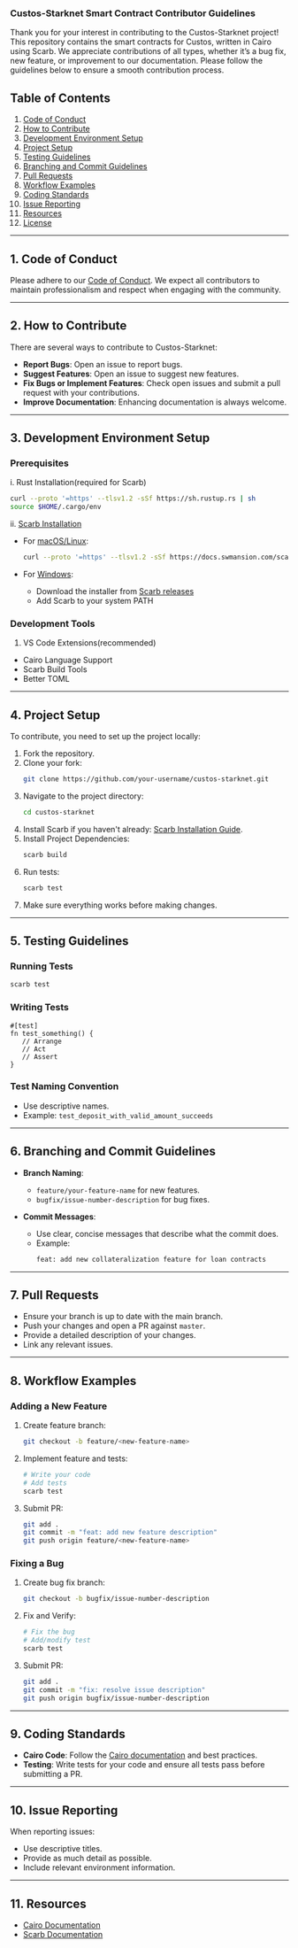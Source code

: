 ### Custos-Starknet Smart Contract Contributor Guidelines

Thank you for your interest in contributing to the Custos-Starknet project! This repository contains the smart contracts for Custos, written in Cairo using Scarb. We appreciate contributions of all types, whether it’s a bug fix, new feature, or improvement to our documentation. Please follow the guidelines below to ensure a smooth contribution process.

## Table of Contents
1. [Code of Conduct](#code-of-conduct)
2. [How to Contribute](#how-to-contribute)
3. [Development Environment Setup](#development-environment-setup)
4. [Project Setup](#project-setup)
5. [Testing Guidelines](#testing-guidelines)
6. [Branching and Commit Guidelines](#branching-and-commit-guidelines)
7. [Pull Requests](#pull-requests)
8. [Workflow Examples](#workflow-examples)
9. [Coding Standards](#coding-standards)
10. [Issue Reporting](#issue-reporting)
11. [Resources](#resources)
12. [License](#license)

---

## 1. Code of Conduct

Please adhere to our [Code of Conduct](#). We expect all contributors to maintain professionalism and respect when engaging with the community.

---

## 2. How to Contribute

There are several ways to contribute to Custos-Starknet:

- **Report Bugs**: Open an issue to report bugs.
- **Suggest Features**: Open an issue to suggest new features.
- **Fix Bugs or Implement Features**: Check open issues and submit a pull request with your contributions.
- **Improve Documentation**: Enhancing documentation is always welcome.

---

## 3. Development Environment Setup

### Prerequisites

i. Rust Installation(required for Scarb)

   ```bash
   curl --proto '=https' --tlsv1.2 -sSf https://sh.rustup.rs | sh
   source $HOME/.cargo/env
   ```

ii. [Scarb Installation](https://docs.swmansion.com/scarb/download.html)
- For [macOS/Linux](https://docs.swmansion.com/scarb/download.html#install-via-installation-script):
   ```bash
   curl --proto '=https' --tlsv1.2 -sSf https://docs.swmansion.com/scarb/install.sh | sh
   ```
- For [Windows](https://docs.swmansion.com/scarb/download.html#windows):

   - Download the installer from [Scarb releases](https://docs.swmansion.com/scarb/download.html#precompiled-packages)
   - Add Scarb to your system PATH


### Development Tools
1. VS Code Extensions(recommended)
- Cairo Language Support
- Scarb Build Tools
- Better TOML

---


## 4. Project Setup

To contribute, you need to set up the project locally:

1. Fork the repository.
2. Clone your fork:
   ```bash
   git clone https://github.com/your-username/custos-starknet.git
   ```
3. Navigate to the project directory:
   ```bash
   cd custos-starknet
   ```
4. Install Scarb if you haven't already: [Scarb Installation Guide](https://docs.swmansion.com/scarb/docs/getting_started/installation).
5. Install Project Dependencies:
   ```bash
   scarb build
   ```
6. Run tests:
   ```bash
   scarb test
   ```
7. Make sure everything works before making changes.

---

## 5. Testing Guidelines
### Running Tests

   ```bash
   scarb test
   ```

### Writing Tests
   ```cairo
   #[test]
   fn test_something() {
      // Arrange
      // Act
      // Assert
   }
   ```

### Test Naming Convention
   - Use descriptive names. 
   - Example: `test_deposit_with_valid_amount_succeeds`

---

## 6. Branching and Commit Guidelines

- **Branch Naming**: 
  - `feature/your-feature-name` for new features.
  - `bugfix/issue-number-description` for bug fixes.

- **Commit Messages**:
  - Use clear, concise messages that describe what the commit does.
  - Example:
    ```bash
    feat: add new collateralization feature for loan contracts
    ```

---

## 7. Pull Requests

- Ensure your branch is up to date with the main branch.
- Push your changes and open a PR against `master`.
- Provide a detailed description of your changes.
- Link any relevant issues.

---

## 8. Workflow Examples

### Adding a New Feature

1. Create feature branch:
   ```bash
   git checkout -b feature/<new-feature-name>
   ```
2. Implement feature and tests:
   ```bash
   # Write your code 
   # Add tests
   scarb test
   ```
   
3. Submit PR:
   ```bash
   git add .
   git commit -m "feat: add new feature description"
   git push origin feature/<new-feature-name>
   ```

### Fixing a Bug

1. Create bug fix branch:
   ```bash
   git checkout -b bugfix/issue-number-description
2. Fix and Verify:
   ```bash
   # Fix the bug
   # Add/modify test
   scarb test
   ```
3. Submit PR:
   ```bash
   git add .
   git commit -m "fix: resolve issue description"
   git push origin bugfix/issue-number-description
   ```

---

## 9. Coding Standards

- **Cairo Code**: Follow the [Cairo documentation](https://www.cairo-lang.org/docs/) and best practices.
- **Testing**: Write tests for your code and ensure all tests pass before submitting a PR.

---

## 10. Issue Reporting

When reporting issues:

- Use descriptive titles.
- Provide as much detail as possible.
- Include relevant environment information.

---

## 11. Resources

- [Cairo Documentation](https://www.cairo-lang.org/docs/)
- [Scarb Documentation](https://docs.swmansion.com/scarb/)
